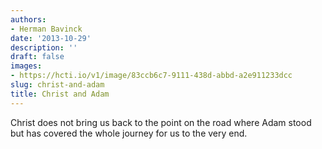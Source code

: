 ```yaml
---
authors:
- Herman Bavinck
date: '2013-10-29'
description: ''
draft: false
images:
- https://hcti.io/v1/image/83ccb6c7-9111-438d-abbd-a2e911233dcc
slug: christ-and-adam
title: Christ and Adam
---
```


Christ does not bring us back to the point on the road where Adam stood but has covered the whole journey for us to the very end.